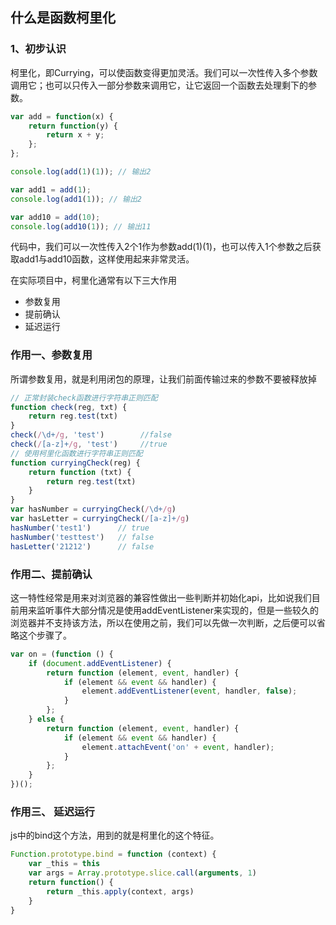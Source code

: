 ## 什么是函数柯里化

### 1、初步认识

柯里化，即Currying，可以使函数变得更加灵活。我们可以一次性传入多个参数调用它；也可以只传入一部分参数来调用它，让它返回一个函数去处理剩下的参数。

```javascript
var add = function(x) {
    return function(y) {
        return x + y;
    };
};

console.log(add(1)(1)); // 输出2

var add1 = add(1);
console.log(add1(1)); // 输出2

var add10 = add(10);
console.log(add10(1)); // 输出11
```
代码中，我们可以一次性传入2个1作为参数add(1)(1)，也可以传入1个参数之后获取add1与add10函数，这样使用起来非常灵活。

在实际项目中，柯里化通常有以下三大作用

- 参数复用
- 提前确认
- 延迟运行

### 作用一、参数复用

所谓参数复用，就是利用闭包的原理，让我们前面传输过来的参数不要被释放掉

```javascript
// 正常封装check函数进行字符串正则匹配
function check(reg, txt) {
    return reg.test(txt)
}
check(/\d+/g, 'test')        //false
check(/[a-z]+/g, 'test')     //true
// 使用柯里化函数进行字符串正则匹配
function curryingCheck(reg) {
    return function (txt) {
        return reg.test(txt)
    }
}
var hasNumber = curryingCheck(/\d+/g)
var hasLetter = curryingCheck(/[a-z]+/g)
hasNumber('test1')      // true
hasNumber('testtest')   // false
hasLetter('21212')      // false
```

### 作用二、提前确认

这一特性经常是用来对浏览器的兼容性做出一些判断并初始化api，比如说我们目前用来监听事件大部分情况是使用addEventListener来实现的，但是一些较久的浏览器并不支持该方法，所以在使用之前，我们可以先做一次判断，之后便可以省略这个步骤了。

```javascript
var on = (function () {
    if (document.addEventListener) {
        return function (element, event, handler) {
            if (element && event && handler) {
                element.addEventListener(event, handler, false);
            }
        };
    } else {
        return function (element, event, handler) {
            if (element && event && handler) {
                element.attachEvent('on' + event, handler);
            }
        };
    }
})();
```

### 作用三、 延迟运行

js中的bind这个方法，用到的就是柯里化的这个特征。

```javascript
Function.prototype.bind = function (context) {
    var _this = this
    var args = Array.prototype.slice.call(arguments, 1)
    return function() {
        return _this.apply(context, args)
    }
}
```